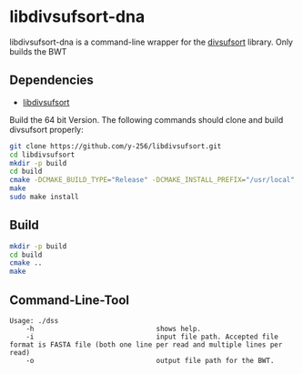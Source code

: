 # libdivsufsort-dna

libdivsufsort-dna is a command-line wrapper for the [divsufsort](https://github.com/y-256/libdivsufsort) library.
Only builds the BWT

## Dependencies

- [libdivsufsort](https://github.com/y-256/libdivsufsort) 

Build the 64 bit Version. The following commands should clone and build divsufsort properly:

```bash
git clone https://github.com/y-256/libdivsufsort.git
cd libdivsufsort
mkdir -p build
cd build
cmake -DCMAKE_BUILD_TYPE="Release" -DCMAKE_INSTALL_PREFIX="/usr/local" -DBUILD_DIVSUFSORT64=ON -DUSE_OPENMP=ON ..
make
sudo make install
```

## Build

```bash
mkdir -p build
cd build
cmake ..
make
```

## Command-Line-Tool

```
Usage: ./dss
    -h                              shows help.
    -i                              input file path. Accepted file format is FASTA file (both one line per read and multiple lines per read)
    -o                              output file path for the BWT.

```
